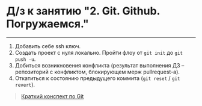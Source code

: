 # Д/з к занятию "2. Git. Github. Погружаемся."

---

1. Добавить себе ssh ключ.
2. Создать проект с нуля локально. Пройти флоу от ```git init``` до ```git push -u```.
3. Добиться возникновения конфликта (результат выполнения ДЗ – репозиторий с конфликтом, блокирующем мерж pullrequest-а).
4. Откатиться к состоянию предыдущего коммита (```git reset``` / ```git revert```).

> [Краткий конспект по Git](https://github.com/qa-guru/knowledge-base/wiki/2.-Git.-GitHub.-%D0%9F%D0%BE%D0%B3%D1%80%D1%83%D0%B6%D0%B0%D0%B5%D0%BC%D1%81%D1%8F)